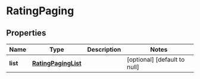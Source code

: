 # RatingPaging

## Properties
Name | Type | Description | Notes
------------ | ------------- | ------------- | -------------
**list** | [**RatingPagingList**](RatingPagingList.md) |  | [optional] [default to null]



